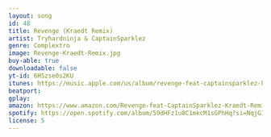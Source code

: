 ```yaml
---
layout: song
id: 48
title: Revenge (Kraedt Remix)
artist: Tryhardninja & CaptainSparklez
genre: Complextro
image: Revenge-Kraedt-Remix.jpg
buy-able: true
downloadable: false
yt-id: 6HSzse0s2KU
itunes: https://music.apple.com/us/album/revenge-feat-captainsparklez-kraedt-remix-single/1476407564
beatport:
gplay: 
amazon: https://www.amazon.com/Revenge-feat-CaptainSparklez-Kraedt-Remix/dp/B07WFHR3GH
spotify: https://open.spotify.com/album/59dHFz1u8C1mkcM1sGPhHq?si=NqjGIJR2R9-XhCRR7lRSsA
license: 5
---
```

